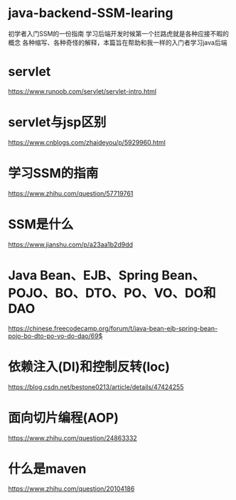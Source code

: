 # java-backend-SSM-learing
初学者入门SSM的一份指南
学习后端开发时候第一个拦路虎就是各种应接不暇的概念 各种缩写、各种奇怪的解释，本篇旨在帮助和我一样的入门者学习java后端
# servlet
https://www.runoob.com/servlet/servlet-intro.html
# servlet与jsp区别
https://www.cnblogs.com/zhaideyou/p/5929960.html
# 学习SSM的指南
https://www.zhihu.com/question/57719761
# SSM是什么
https://www.jianshu.com/p/a23aa1b2d9dd
# Java Bean、EJB、Spring Bean、POJO、BO、DTO、PO、VO、DO和DAO
https://chinese.freecodecamp.org/forum/t/java-bean-ejb-spring-bean-pojo-bo-dto-po-vo-do-dao/69$
# 依赖注入(DI)和控制反转(Ioc)
https://blog.csdn.net/bestone0213/article/details/47424255
# 面向切片编程(AOP)
https://www.zhihu.com/question/24863332
# 什么是maven
https://www.zhihu.com/question/20104186
